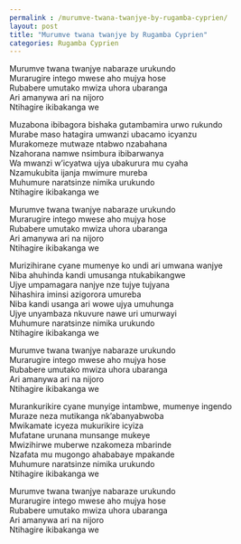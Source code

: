 ```yaml
---
permalink : /murumve-twana-twanjye-by-rugamba-cyprien/
layout: post
title: "Murumve twana twanjye by Rugamba Cyprien"
categories: Rugamba Cyprien
---
```

Murumve twana twanjye nabaraze urukundo<br/>
Murarugire intego mwese aho mujya hose<br/>
Rubabere umutako mwiza uhora ubaranga<br/>
Ari amanywa ari na nijoro<br/>
Ntihagire ikibakanga we

Muzabona ibibagora bishaka gutambamira urwo rukundo<br/>
Murabe maso hatagira umwanzi ubacamo icyanzu<br/>
Murakomeze mutwaze ntabwo nzabahana<br/>
Nzahorana namwe nsimbura ibibarwanya<br/>
Wa mwanzi w’icyatwa ujya ubakurura mu cyaha<br/>
Nzamukubita ijanja mwimure mureba<br/>
Muhumure naratsinze nimika urukundo<br/>
Ntihagire ikibakanga we

Murumve twana twanjye nabaraze urukundo<br/>
Murarugire intego mwese aho mujya hose<br/>
Rubabere umutako mwiza uhora ubaranga<br/>
Ari amanywa ari na nijoro<br/>
Ntihagire ikibakanga we

Murizihirane cyane mumenye ko undi ari umwana wanjye<br/>
Niba ahuhinda kandi umusanga ntukabikangwe<br/>
Ujye umpamagara nanjye nze tujye tujyana<br/>
Nihashira iminsi azigorora umureba<br/>
Niba kandi usanga ari wowe ujya umuhunga<br/>
Ujye unyambaza nkuvure nawe uri umurwayi<br/>
Muhumure naratsinze nimika urukundo<br/>
Ntihagire ikibakanga we

Murumve twana twanjye nabaraze urukundo<br/>
Murarugire intego mwese aho mujya hose<br/>
Rubabere umutako mwiza uhora ubaranga<br/>
Ari amanywa ari na nijoro<br/>
Ntihagire ikibakanga we

Murankurikire cyane munyige intambwe, mumenye ingendo<br/>
Muraze neza mutikanga nk’abanyabwoba<br/>
Mwikamate icyeza mukurikire icyiza<br/>
Mufatane urunana munsange mukeye<br/>
Mwizihirwe muberwe nzakomeza mbarinde<br/>
Nzafata mu mugongo ahababaye mpakande<br/>
Muhumure naratsinze nimika urukundo<br/>
Ntihagire ikibakanga we

Murumve twana twanjye nabaraze urukundo<br/>
Murarugire intego mwese aho mujya hose<br/>
Rubabere umutako mwiza uhora ubaranga<br/>
Ari amanywa ari na nijoro<br/>
Ntihagire ikibakanga we

